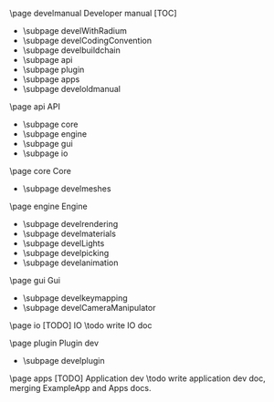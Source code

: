 \page develmanual Developer manual
[TOC]

- \subpage develWithRadium
- \subpage develCodingConvention
- \subpage develbuildchain
- \subpage api
- \subpage plugin
- \subpage apps
- \subpage develoldmanual

\page api API
- \subpage core
- \subpage engine
- \subpage gui
- \subpage io

\page core Core
- \subpage develmeshes
   
\page engine Engine
- \subpage develrendering
- \subpage develmaterials
- \subpage develLights
- \subpage develpicking
- \subpage develanimation

\page gui Gui
- \subpage develkeymapping
- \subpage develCameraManipulator

\page io [TODO] IO
\todo write IO doc 

\page plugin Plugin dev
- \subpage develplugin

\page apps [TODO] Application dev
\todo write application dev doc, merging ExampleApp and Apps docs.
